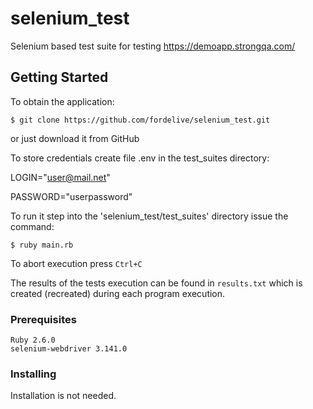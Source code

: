 # selenium_test

Selenium based test suite for testing https://demoapp.strongqa.com/

## Getting Started

To obtain the application:

`$ git clone https://github.com/fordelive/selenium_test.git`

or just download it from GitHub

To store credentials create file .env in the test_suites directory:

LOGIN="user@mail.net"

PASSWORD="userpassword"

To run it step into the 'selenium_test/test_suites' directory issue the command:

`$ ruby main.rb`

To abort execution press `Ctrl+C`

The results of the tests execution can be found in `results.txt` which is created (recreated) during each program execution.


### Prerequisites

```
Ruby 2.6.0
selenium-webdriver 3.141.0
```

### Installing

Installation is not needed.